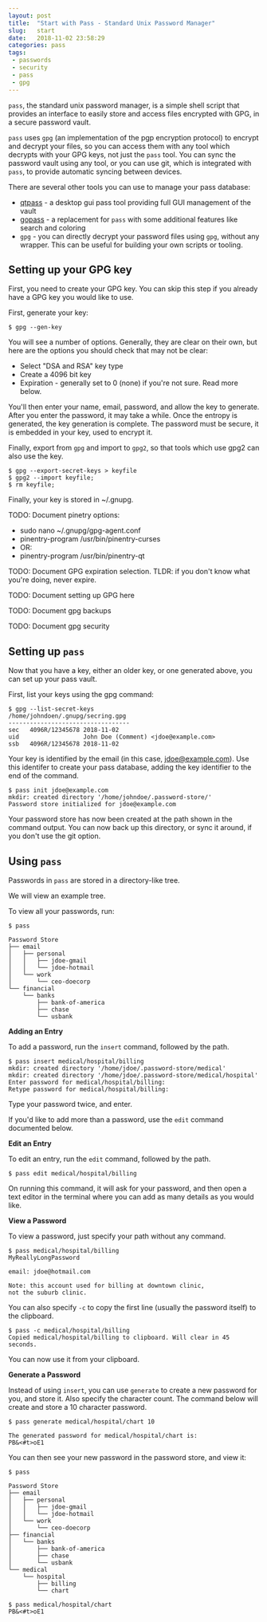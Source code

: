 ```yaml
---
layout: post
title:  "Start with Pass - Standard Unix Password Manager"
slug:   start
date:   2018-11-02 23:58:29
categories: pass
tags: 
 - passwords
 - security
 - pass
 - gpg
---
```


`pass`, the standard unix password manager, is a simple shell script that 
provides an interface to easily store and access files encrypted with 
GPG, in a secure password vault.

`pass` uses `gpg` (an implementation of the pgp encryption protocol) to 
encrypt and decrypt your files, so you can access them with any tool 
which decrypts with your GPG keys, not just the `pass` tool. You can sync 
the password vault using any tool, or you can use git, which is 
integrated with `pass`, to provide automatic syncing between devices.

There are several other tools you can use to manage your pass database:

  * [qtpass](https://qtpass.org) - a desktop gui pass tool providing full 
    GUI management of the vault
  * [gopass](https://github.com/gopasspw/gopass) - a replacement for 
    `pass` with some additional features like search and coloring
  * `gpg` - you can directly decrypt your password files using `gpg`, 
    without any wrapper. This can be useful for building your own scripts 
    or tooling.


## Setting up your GPG key

First, you need to create your GPG key. You can skip this step if you 
already have a GPG key you would like to use.

First, generate your key:

```
$ gpg --gen-key
```

You will see a number of options. Generally, they are clear on 
their own, but here are the options you should check that may not be clear:

  * Select "DSA and RSA" key type
  * Create a 4096 bit key
  * Expiration - generally set to 0 (none) if you're not sure. Read 
    more below.

You'll then enter your name, email, password, and allow the key to 
generate. After you enter the password, it may take a while. Once 
the entropy is generated, the key generation is complete. The 
password must be secure, it is embedded in your key, used to 
encrypt it.

Finally, export from `gpg` and import to `gpg2`, so that tools 
which use gpg2 can also use the key.

```
$ gpg --export-secret-keys > keyfile
$ gpg2 --import keyfile;
$ rm keyfile;
```

Finally, your key is stored in ~/.gnupg.


TODO: Document pinetry options:
 - sudo nano ~/.gnupg/gpg-agent.conf
 - pinentry-program /usr/bin/pinentry-curses
  - OR:
 - pinentry-program /usr/bin/pinentry-qt


TODO: Document GPG expiration selection. 
TLDR: if you don't know what you're doing, never expire.

TODO: Document setting up GPG here

TODO: Document gpg backups

TODO: Document gpg security

## Setting up `pass`

Now that you have a key, either an older key, or one generated above, you can set up your pass vault.

First, list your keys using the gpg command:
```
$ gpg --list-secret-keys
/home/johndoen/.gnupg/secring.gpg
----------------------------------
sec   4096R/12345678 2018-11-02
uid                  John Doe (Comment) <jdoe@example.com>
ssb   4096R/12345678 2018-11-02
```

Your key is identified by the email (in this case, 
jdoe@example.com). Use this identifer to create your pass database, 
adding the key identifier to the end of the command.

```
$ pass init jdoe@example.com
mkdir: created directory '/home/johndoe/.password-store/'
Password store initialized for jdoe@example.com
```

Your password store has now been created at the path shown in the 
command output. You can now back up this directory, or sync it 
around, if you don't use the git option.

## Using `pass`

Passwords in `pass` are stored in a directory-like tree. 

We will view an example tree.

To view all your passwords, run:

```
$ pass

Password Store
├── email
│   ├── personal
│   │   ├── jdoe-gmail
│   │   └── jdoe-hotmail
│   └── work
│       └── ceo-doecorp
└── financial
    └── banks
        ├── bank-of-america
        ├── chase
        └── usbank
```


**Adding an Entry**

To add a password, run the `insert` command, followed by the path.

```
$ pass insert medical/hospital/billing
mkdir: created directory '/home/jdoe/.password-store/medical'
mkdir: created directory '/home/jdoe/.password-store/medical/hospital'
Enter password for medical/hospital/billing: 
Retype password for medical/hospital/billing: 
```

Type your password twice, and enter.

If you'd like to add more than a password, use the `edit` command documented below.

**Edit an Entry**

To edit an entry, run the `edit` command, followed by the path.

```
$ pass edit medical/hospital/billing
```

On running this command, it will ask for your password, and then open a text editor in the 
terminal where you can add as many details as you would like.


**View a Password**

To view a password, just specify your path without any command.

```
$ pass medical/hospital/billing
MyReallyLongPassword

email: jdoe@hotmail.com

Note: this account used for billing at downtown clinic,
not the suburb clinic.
```

You can also specify `-c` to copy the first line (usually the password itself) to the clipboard.

```
$ pass -c medical/hospital/billing
Copied medical/hospital/billing to clipboard. Will clear in 45 seconds.
```

You can now use it from your clipboard.


**Generate a Password**

Instead of using `insert`, you can use `generate` to create a new password for you, and store it. 
Also specify the character count. The command below will create and store a 10 character 
password.

```
$ pass generate medical/hospital/chart 10

The generated password for medical/hospital/chart is:
PB&<#t>oE1
```

You can then see your new password in the password store, and view it:

```
$ pass

Password Store
├── email
│   ├── personal
│   │   ├── jdoe-gmail
│   │   └── jdoe-hotmail
│   └── work
│       └── ceo-doecorp
├── financial
│   └── banks
│       ├── bank-of-america
│       ├── chase
│       └── usbank
└── medical
    └── hospital
        ├── billing
        └── chart
```

```
$ pass medical/hospital/chart
PB&<#t>oE1
```
